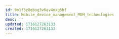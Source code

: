 ```yaml
---
id: 9m1f3z8qbog3v8av4mxg5hf
title: Mobile_device_management_MDM_technologies
desc: ''
updated: 1716127263133
created: 1716127263133
---
```

